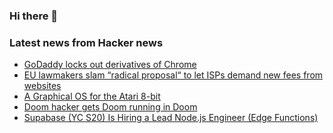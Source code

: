 ### Hi there 👋

<!--
**arashid-sh/arashid-sh** is a ✨ _special_ ✨ repository because its `README.md` (this file) appears on your GitHub profile.

Here are some ideas to get you started:

- 🔭 I’m currently working on ...
- 🌱 I’m currently learning ...
- 👯 I’m looking to collaborate on ...
- 🤔 I’m looking for help with ...
- 💬 Ask me about ...
- 📫 How to reach me: ...
- 😄 Pronouns: ...
- ⚡ Fun fact: ...
-->

### Latest news from Hacker news
<!-- BLOG-POST-LIST:START -->
- [GoDaddy locks out derivatives of Chrome](https://news.ycombinator.com/item?id=32093987)
- [EU lawmakers slam “radical proposal“ to let ISPs demand new fees from websites](https://arstechnica.com/tech-policy/2022/07/eu-lawmakers-slam-idea-of-forcing-big-tech-to-pay-for-isps-network-upgrades/)
- [A Graphical OS for the Atari 8-bit](https://atari8.co.uk/gui/)
- [Doom hacker gets Doom running in Doom](https://www.pcgamer.com/doom-hacker-gets-doom-running-in-doom/)
- [Supabase &lpar;YC S20&rpar; Is Hiring a Lead Node.js Engineer &lpar;Edge Functions&rpar;](https://boards.greenhouse.io/supabase/jobs/4568813004)
<!-- BLOG-POST-LIST:END -->
